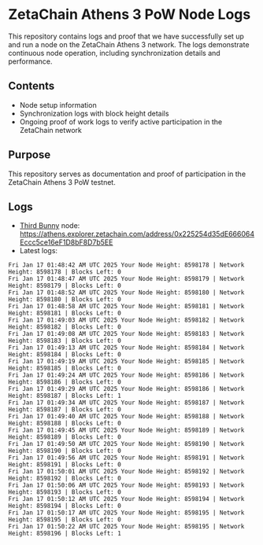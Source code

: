 # ZetaChain Athens 3 PoW Node Logs
This repository contains logs and proof that we have successfully set up and run a node on the ZetaChain Athens 3 network. The logs demonstrate continuous node operation, including synchronization details and performance.

## Contents
- Node setup information
- Synchronization logs with block height details
- Ongoing proof of work logs to verify active participation in the ZetaChain network

## Purpose
This repository serves as documentation and proof of participation in the ZetaChain Athens 3 PoW testnet.

## Logs

- [Third Bunny](https://thirdbunny.xyz/) node: https://athens.explorer.zetachain.com/address/0x225254d35dE666064Eccc5ce16eF1D8bF8D7b5EE
- Latest logs:
```
Fri Jan 17 01:48:42 AM UTC 2025 Your Node Height: 8598178 | Network Height: 8598178 | Blocks Left: 0
Fri Jan 17 01:48:47 AM UTC 2025 Your Node Height: 8598179 | Network Height: 8598179 | Blocks Left: 0
Fri Jan 17 01:48:52 AM UTC 2025 Your Node Height: 8598180 | Network Height: 8598180 | Blocks Left: 0
Fri Jan 17 01:48:58 AM UTC 2025 Your Node Height: 8598181 | Network Height: 8598181 | Blocks Left: 0
Fri Jan 17 01:49:03 AM UTC 2025 Your Node Height: 8598182 | Network Height: 8598182 | Blocks Left: 0
Fri Jan 17 01:49:08 AM UTC 2025 Your Node Height: 8598183 | Network Height: 8598183 | Blocks Left: 0
Fri Jan 17 01:49:13 AM UTC 2025 Your Node Height: 8598184 | Network Height: 8598184 | Blocks Left: 0
Fri Jan 17 01:49:19 AM UTC 2025 Your Node Height: 8598185 | Network Height: 8598185 | Blocks Left: 0
Fri Jan 17 01:49:24 AM UTC 2025 Your Node Height: 8598186 | Network Height: 8598186 | Blocks Left: 0
Fri Jan 17 01:49:29 AM UTC 2025 Your Node Height: 8598186 | Network Height: 8598187 | Blocks Left: 1
Fri Jan 17 01:49:34 AM UTC 2025 Your Node Height: 8598187 | Network Height: 8598187 | Blocks Left: 0
Fri Jan 17 01:49:40 AM UTC 2025 Your Node Height: 8598188 | Network Height: 8598188 | Blocks Left: 0
Fri Jan 17 01:49:45 AM UTC 2025 Your Node Height: 8598189 | Network Height: 8598189 | Blocks Left: 0
Fri Jan 17 01:49:50 AM UTC 2025 Your Node Height: 8598190 | Network Height: 8598190 | Blocks Left: 0
Fri Jan 17 01:49:56 AM UTC 2025 Your Node Height: 8598191 | Network Height: 8598191 | Blocks Left: 0
Fri Jan 17 01:50:01 AM UTC 2025 Your Node Height: 8598192 | Network Height: 8598192 | Blocks Left: 0
Fri Jan 17 01:50:06 AM UTC 2025 Your Node Height: 8598193 | Network Height: 8598193 | Blocks Left: 0
Fri Jan 17 01:50:12 AM UTC 2025 Your Node Height: 8598194 | Network Height: 8598194 | Blocks Left: 0
Fri Jan 17 01:50:17 AM UTC 2025 Your Node Height: 8598195 | Network Height: 8598195 | Blocks Left: 0
Fri Jan 17 01:50:22 AM UTC 2025 Your Node Height: 8598195 | Network Height: 8598196 | Blocks Left: 1
```
